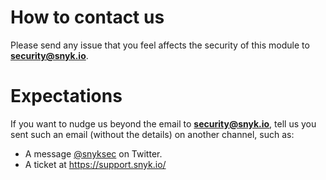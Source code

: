 # How to contact us

Please send any issue that you feel affects the security of this module to
**security@snyk.io**.

# Expectations

If you want to
nudge us beyond the email to **security@snyk.io**, tell us you sent such an email (without the details) on another
channel, such as:

* A message [@snyksec](https://twitter.com/snyksec) on Twitter.
* A ticket at https://support.snyk.io/
